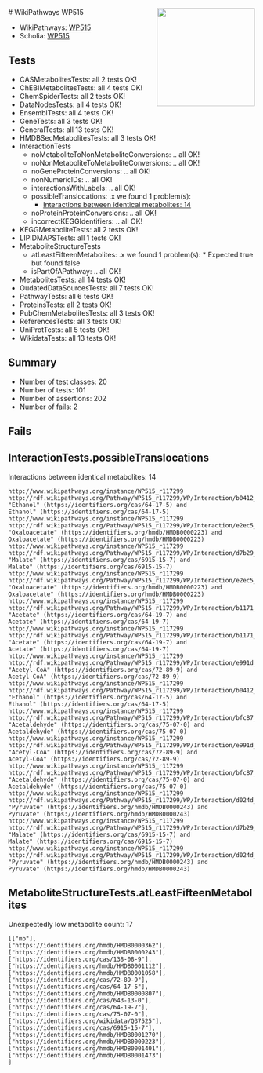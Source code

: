 <img style="float: right; width: 200px" src="https://upload.wikimedia.org/wikipedia/commons/thumb/8/83/Wplogo_with_text_500.png/640px-Wplogo_with_text_500.png" />
# WikiPathways WP515

* WikiPathways: [WP515](https://new.wikipathways.org/pathways/WP515)
* Scholia: [WP515](https://scholia.toolforge.org/wikipathways/WP515)
## Tests
* CASMetabolitesTests: all 2 tests OK!
* ChEBIMetabolitesTests: all 4 tests OK!
* ChemSpiderTests: all 2 tests OK!
* DataNodesTests: all 4 tests OK!
* EnsemblTests: all 4 tests OK!
* GeneTests: all 3 tests OK!
* GeneralTests: all 13 tests OK!
* HMDBSecMetabolitesTests: all 3 tests OK!
* InteractionTests
    * noMetaboliteToNonMetaboliteConversions: .. all OK!
    * noNonMetaboliteToMetaboliteConversions: .. all OK!
    * noGeneProteinConversions: .. all OK!
    * nonNumericIDs: .. all OK!
    * interactionsWithLabels: .. all OK!
    * possibleTranslocations: .x we found 1 problem(s):
        * [Interactions between identical metabolites: 14](#dc76dff0)
    * noProteinProteinConversions: .. all OK!
    * incorrectKEGGIdentifiers: .. all OK!
* KEGGMetaboliteTests: all 2 tests OK!
* LIPIDMAPSTests: all 1 tests OK!
* MetaboliteStructureTests
    * atLeastFifteenMetabolites: .x we found 1 problem(s):
            * Expected true but found false
    * isPartOfAPathway: .. all OK!
* MetabolitesTests: all 14 tests OK!
* OudatedDataSourcesTests: all 7 tests OK!
* PathwayTests: all 6 tests OK!
* ProteinsTests: all 2 tests OK!
* PubChemMetabolitesTests: all 3 tests OK!
* ReferencesTests: all 3 tests OK!
* UniProtTests: all 5 tests OK!
* WikidataTests: all 13 tests OK!


## Summary

* Number of test classes: 20
* Number of tests: 101
* Number of assertions: 202
* Number of fails: 2

## Fails

<a name="dc76dff0" />

## InteractionTests.possibleTranslocations

Interactions between identical metabolites: 14
```
http://www.wikipathways.org/instance/WP515_r117299 http://rdf.wikipathways.org/Pathway/WP515_r117299/WP/Interaction/b0412_1 "Ethanol" (https://identifiers.org/cas/64-17-5) and 
Ethanol" (https://identifiers.org/cas/64-17-5)
http://www.wikipathways.org/instance/WP515_r117299 http://rdf.wikipathways.org/Pathway/WP515_r117299/WP/Interaction/e2ec5_1 "Oxaloacetate" (https://identifiers.org/hmdb/HMDB0000223) and 
Oxaloacetate" (https://identifiers.org/hmdb/HMDB0000223)
http://www.wikipathways.org/instance/WP515_r117299 http://rdf.wikipathways.org/Pathway/WP515_r117299/WP/Interaction/d7b29_1 "Malate" (https://identifiers.org/cas/6915-15-7) and 
Malate" (https://identifiers.org/cas/6915-15-7)
http://www.wikipathways.org/instance/WP515_r117299 http://rdf.wikipathways.org/Pathway/WP515_r117299/WP/Interaction/e2ec5_2 "Oxaloacetate" (https://identifiers.org/hmdb/HMDB0000223) and 
Oxaloacetate" (https://identifiers.org/hmdb/HMDB0000223)
http://www.wikipathways.org/instance/WP515_r117299 http://rdf.wikipathways.org/Pathway/WP515_r117299/WP/Interaction/b1171_1 "Acetate" (https://identifiers.org/cas/64-19-7) and 
Acetate" (https://identifiers.org/cas/64-19-7)
http://www.wikipathways.org/instance/WP515_r117299 http://rdf.wikipathways.org/Pathway/WP515_r117299/WP/Interaction/b1171_2 "Acetate" (https://identifiers.org/cas/64-19-7) and 
Acetate" (https://identifiers.org/cas/64-19-7)
http://www.wikipathways.org/instance/WP515_r117299 http://rdf.wikipathways.org/Pathway/WP515_r117299/WP/Interaction/e991d_1 "Acetyl-CoA" (https://identifiers.org/cas/72-89-9) and 
Acetyl-CoA" (https://identifiers.org/cas/72-89-9)
http://www.wikipathways.org/instance/WP515_r117299 http://rdf.wikipathways.org/Pathway/WP515_r117299/WP/Interaction/b0412_2 "Ethanol" (https://identifiers.org/cas/64-17-5) and 
Ethanol" (https://identifiers.org/cas/64-17-5)
http://www.wikipathways.org/instance/WP515_r117299 http://rdf.wikipathways.org/Pathway/WP515_r117299/WP/Interaction/bfc87_1 "Acetaldehyde" (https://identifiers.org/cas/75-07-0) and 
Acetaldehyde" (https://identifiers.org/cas/75-07-0)
http://www.wikipathways.org/instance/WP515_r117299 http://rdf.wikipathways.org/Pathway/WP515_r117299/WP/Interaction/e991d_2 "Acetyl-CoA" (https://identifiers.org/cas/72-89-9) and 
Acetyl-CoA" (https://identifiers.org/cas/72-89-9)
http://www.wikipathways.org/instance/WP515_r117299 http://rdf.wikipathways.org/Pathway/WP515_r117299/WP/Interaction/bfc87_2 "Acetaldehyde" (https://identifiers.org/cas/75-07-0) and 
Acetaldehyde" (https://identifiers.org/cas/75-07-0)
http://www.wikipathways.org/instance/WP515_r117299 http://rdf.wikipathways.org/Pathway/WP515_r117299/WP/Interaction/d024d_1 "Pyruvate" (https://identifiers.org/hmdb/HMDB0000243) and 
Pyruvate" (https://identifiers.org/hmdb/HMDB0000243)
http://www.wikipathways.org/instance/WP515_r117299 http://rdf.wikipathways.org/Pathway/WP515_r117299/WP/Interaction/d7b29_2 "Malate" (https://identifiers.org/cas/6915-15-7) and 
Malate" (https://identifiers.org/cas/6915-15-7)
http://www.wikipathways.org/instance/WP515_r117299 http://rdf.wikipathways.org/Pathway/WP515_r117299/WP/Interaction/d024d_2 "Pyruvate" (https://identifiers.org/hmdb/HMDB0000243) and 
Pyruvate" (https://identifiers.org/hmdb/HMDB0000243)
```

<a name="3b0f943f" />

## MetaboliteStructureTests.atLeastFifteenMetabolites

Unexpectedly low metabolite count: 17

```
[["mb"],
["https://identifiers.org/hmdb/HMDB0000362"],
["https://identifiers.org/hmdb/HMDB0000243"],
["https://identifiers.org/cas/138-08-9"],
["https://identifiers.org/hmdb/HMDB0001112"],
["https://identifiers.org/hmdb/HMDB0001058"],
["https://identifiers.org/cas/72-89-9"],
["https://identifiers.org/cas/64-17-5"],
["https://identifiers.org/hmdb/HMDB0000807"],
["https://identifiers.org/cas/643-13-0"],
["https://identifiers.org/cas/64-19-7"],
["https://identifiers.org/cas/75-07-0"],
["https://identifiers.org/wikidata/Q37525"],
["https://identifiers.org/cas/6915-15-7"],
["https://identifiers.org/hmdb/HMDB0001270"],
["https://identifiers.org/hmdb/HMDB0000223"],
["https://identifiers.org/hmdb/HMDB0001401"],
["https://identifiers.org/hmdb/HMDB0001473"]
]
```

